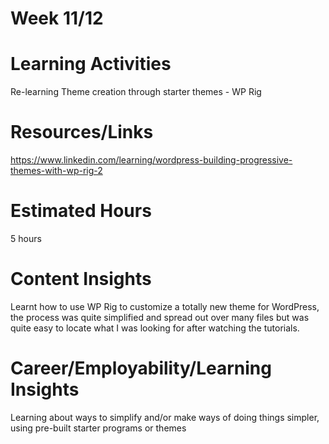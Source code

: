 **Week 11/12**
=====


**Learning Activities**
====================
Re-learning Theme creation through starter themes - WP Rig

**Resources/Links**
================
https://www.linkedin.com/learning/wordpress-building-progressive-themes-with-wp-rig-2

**Estimated Hours**
================
5 hours

**Content Insights**
================
Learnt how to use WP Rig to customize a totally new theme for WordPress, the process was quite simplified and spread out over many files but was quite easy to locate what I was looking for after watching the tutorials.

**Career/Employability/Learning Insights**
=======================================
Learning about ways to simplify and/or make ways of doing things simpler, using pre-built starter programs or themes

